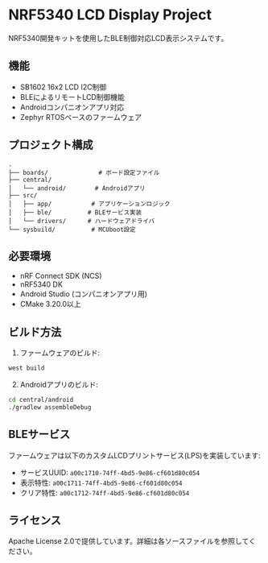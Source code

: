 # NRF5340 LCD Display Project

NRF5340開発キットを使用したBLE制御対応LCD表示システムです。

## 機能

- SB1602 16x2 LCD I2C制御
- BLEによるリモートLCD制御機能
- Androidコンパニオンアプリ対応
- Zephyr RTOSベースのファームウェア

## プロジェクト構成

```
.
├── boards/              # ボード設定ファイル
├── central/             
│   └── android/        # Androidアプリ
├── src/
│   ├── app/           # アプリケーションロジック
│   ├── ble/          # BLEサービス実装 
│   └── drivers/      # ハードウェアドライバ
└── sysbuild/          # MCUboot設定
```

## 必要環境

- nRF Connect SDK (NCS)
- nRF5340 DK
- Android Studio (コンパニオンアプリ用)
- CMake 3.20.0以上

## ビルド方法

1. ファームウェアのビルド:
```sh
west build
```

2. Androidアプリのビルド:
```sh
cd central/android
./gradlew assembleDebug
```

## BLEサービス

ファームウェアは以下のカスタムLCDプリントサービス(LPS)を実装しています:

- サービスUUID: `a00c1710-74ff-4bd5-9e86-cf601d80c054`
- 表示特性: `a00c1711-74ff-4bd5-9e86-cf601d80c054`
- クリア特性: `a00c1712-74ff-4bd5-9e86-cf601d80c054`

## ライセンス

Apache License 2.0で提供しています。詳細は各ソースファイルを参照してください。

